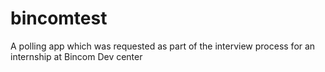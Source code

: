 # bincomtest
A polling app which was requested as part of the interview process for an internship at Bincom Dev center 
